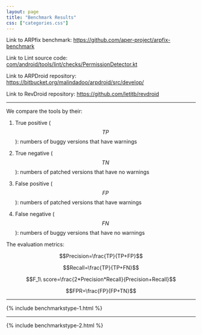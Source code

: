 ```yaml
---
layout: page
title: "Benchmark Results"
css: ["categories.css"]
---
```


Link to ARPfix benchmark: <a href="https://github.com/aper-project/arpfix-benchmark" target="_blank">https://github.com/aper-project/arpfix-benchmark</a>

<!-- Link to Aper executable: <a href="https://www.example.com" target="_blank">www.example.com</a> -->

Link to Lint source code: <a href="https://android.googlesource.com/platform/tools/base/+/refs/heads/studio-main/lint/libs/lint-checks/src/main/java/com/android/tools/lint/checks/PermissionDetector.kt#458" target="_blank">com/android/tools/lint/checks/PermissionDetector.kt</a>

Link to ARPDroid repository: <a href="https://bitbucket.org/malindadoo/arpdroid/src/develop/" target="_blank">https://bitbucket.org/malindadoo/arpdroid/src/develop/</a>

Link to RevDroid repository: <a href="https://github.com/letitb/revdroid" target="_blank">https://github.com/letitb/revdroid</a>

---

We compare the tools by their:

1. True positive ($$TP$$): numbers of buggy versions that have warnings

2. True negative ($$TN$$): numbers of patched versions that have no warnings

3. False positive ($$FP$$): numbers of patched versions that have warnings

4. False negative ($$FN$$): numbers of buggy versions that have no warnings

The evaluation metrics:

$$Precision=\frac{TP}{TP+FP}$$

$$Recall=\frac{TP}{TP+FN}$$

$$F_1\ score=\frac{2*Precision*Recall}{Precision+Recall}$$

$$FPR=\frac{FP}{FP+TN}$$

-----

{% include benchmarkstype-1.html %}

-----

{% include benchmarkstype-2.html %}
